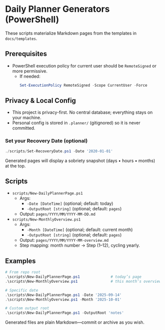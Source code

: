 # Daily Planner Generators (PowerShell)

These scripts materialize Markdown pages from the templates in `docs/templates`.

## Prerequisites
- PowerShell execution policy for current user should be `RemoteSigned` or more permissive.
  - If needed:
    ```powershell
    Set-ExecutionPolicy RemoteSigned -Scope CurrentUser -Force
    ```

## Privacy & Local Config
- This project is privacy-first. No central database; everything stays on your machine.
- Personal config is stored in `.planner/` (gitignored) so it is never committed.

### Set your Recovery Date (optional)
```powershell
./scripts/Set-RecoveryDate.ps1 -Date '2020-01-01'
```
Generated pages will display a sobriety snapshot (days • hours • months) at the top.

## Scripts
- `scripts/New-DailyPlannerPage.ps1`
  - Args:
    - `-Date [DateTime]` (optional; default: today)
    - `-OutputRoot [string]` (optional; default: `pages`)
  - Output: `pages/YYYY/MM/YYYY-MM-DD.md`
- `scripts/New-MonthlyOverview.ps1`
  - Args:
    - `-Month [DateTime]` (optional; default: current month)
    - `-OutputRoot [string]` (optional; default: `pages`)
  - Output: `pages/YYYY/MM/YYYY-MM-overview.md`
  - Step mapping: month number → Step (1–12), cycling yearly.

## Examples
```powershell
# From repo root
.\scripts\New-DailyPlannerPage.ps1              # today’s page
.\scripts\New-MonthlyOverview.ps1               # this month’s overview

# Specific date
.\scripts\New-DailyPlannerPage.ps1 -Date '2025-09-14'
.\scripts\New-MonthlyOverview.ps1 -Month '2025-10-01'

# Custom output root
.\scripts\New-DailyPlannerPage.ps1 -OutputRoot 'notes'
```

Generated files are plain Markdown—commit or archive as you wish.
